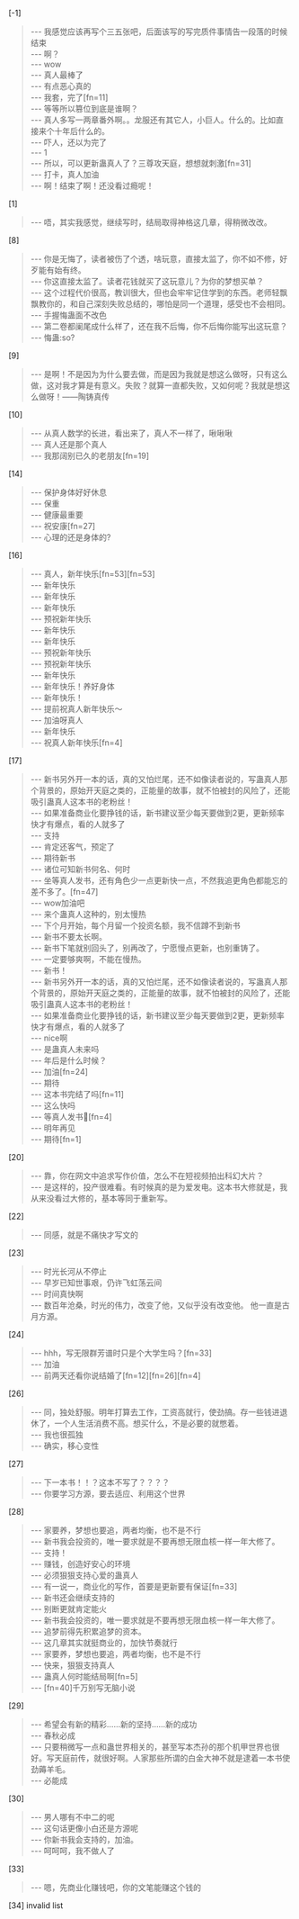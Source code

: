 
[-1] 
>--- 我感觉应该再写个三五张吧，后面该写的写完质件事情告一段落的时候结束<br>
>--- 啊？<br>
>--- wow<br>
>--- 真人最棒了<br>
>--- 有点恶心真的<br>
>--- 我套，完了[fn=11]<br>
>--- 等等所以篡位到底是谁啊？<br>
>--- 真人多写一两章番外啊。。龙服还有其它人，小巨人。什么的。比如直接来个十年后什么的。<br>
>--- 吓人，还以为完了<br>
>--- 1<br>
>--- 所以，可以更新蛊真人了？三尊攻天庭，想想就刺激[fn=31]<br>
>--- 打卡，真人加油<br>
>--- 啊！结束了啊！还没看过瘾呢！<br>

[1] 
>--- 唔，其实我感觉，继续写时，结局取得神格这几章，得稍微改改。<br>

[8] 
>--- 你是无悔了，读者被伤了个透，啥玩意，直接太监了，你不如不修，好歹能有始有终。<br>
>--- 你这直接太监了。读者花钱就买了这玩意儿？为你的梦想买单？<br>
>--- 这个过程代价很高，教训很大，但也会牢牢记住学到的东西。老师轻飘飘教你的，和自己深刻失败总结的，哪怕是同一个道理，感受也不会相同。<br>
>--- 手握悔蛊面不改色<br>
>--- 第二卷都阑尾成什么样了，还在我不后悔，你不后悔你能写出这玩意？<br>
>--- 悔蛊:so?<br>

[9] 
>--- 是啊！不是因为为什么要去做，而是因为我就是想这么做呀，只有这么做，这对我才算是有意义。失败？就算一直都失败，又如何呢？我就是想这么做呀！——陶铸真传<br>

[10] 
>--- 从真人数学的长进，看出来了，真人不一样了，啾啾啾<br>
>--- 真人还是那个真人<br>
>--- 我那阔别已久的老朋友[fn=19]<br>

[14] 
>--- 保护身体好好休息<br>
>--- 保重<br>
>--- 健康最重要<br>
>--- 祝安康[fn=27]<br>
>--- 心理的还是身体的?<br>

[16] 
>--- 真人，新年快乐[fn=53][fn=53]<br>
>--- 新年快乐<br>
>--- 新年快乐<br>
>--- 新年快乐<br>
>--- 预祝新年快乐<br>
>--- 新年快乐<br>
>--- 新年快乐<br>
>--- 预祝新年快乐<br>
>--- 预祝新年快乐<br>
>--- 新年快乐<br>
>--- 新年快乐！养好身体<br>
>--- 新年快乐！<br>
>--- 提前祝真人新年快乐～<br>
>--- 加油呀真人<br>
>--- 新年快乐<br>
>--- 祝真人新年快乐[fn=4]<br>

[17] 
>--- 新书另外开一本的话，真的又怕烂尾，还不如像读者说的，写蛊真人那个背景的，原始开天庭之类的，正能量的故事，就不怕被封的风险了，还能吸引蛊真人这本书的老粉丝！<br>
>--- 如果准备商业化要挣钱的话，新书建议至少每天要做到2更，更新频率快才有爆点，看的人就多了<br>
>--- 支持<br>
>--- 肯定还客气，预定了<br>
>--- 期待新书<br>
>--- 诸位可知新书何名、何时<br>
>--- 坐等真人发书，还有角色少一点更新快一点，不然我追更角色都能忘的差不多了。[fn=47]<br>
>--- wow加油吧<br>
>--- 来个蛊真人这种的，别太慢热<br>
>--- 下个月开始，每个月留一个投资名额，我不信蹲不到新书<br>
>--- 新书不要太长啊。<br>
>--- 新书下笔就别回头了，别再改了，宁愿慢点更新，也别重铸了。<br>
>--- 一定要够爽啊，不能在慢热。<br>
>--- 新书！<br>
>--- 新书另外开一本的话，真的又怕烂尾，还不如像读者说的，写蛊真人那个背景的，原始开天庭之类的，正能量的故事，就不怕被封的风险了，还能吸引蛊真人这本书的老粉丝！<br>
>--- 如果准备商业化要挣钱的话，新书建议至少每天要做到2更，更新频率快才有爆点，看的人就多了<br>
>--- nice啊<br>
>--- 是蛊真人未来吗<br>
>--- 年后是什么时候？<br>
>--- 加油[fn=24]<br>
>--- 期待<br>
>--- 这本书完结了吗[fn=11]<br>
>--- 这么快吗<br>
>--- 等真人发书📖[fn=4]<br>
>--- 明年再见<br>
>--- 期待[fn=1]<br>

[20] 
>--- 靠，你在网文中追求写作价值，怎么不在短视频拍出科幻大片？<br>
>--- 是这样的，投产很难看。有时候真的是为爱发电。这本书大修就是，我从来没看过大修的，基本等同于重新写。<br>

[22] 
>--- 同感，就是不痛快才写文的<br>

[23] 
>--- 时光长河从不停止<br>
>--- 早岁已知世事艰，仍许飞虹荡云间<br>
>--- 时间真快啊<br>
>--- 数百年沧桑，时光的伟力，改变了他，又似乎没有改变他。
他一直是古月方源。<br>

[24] 
>--- hhh，写无限群芳谱时只是个大学生吗？[fn=33]<br>
>--- 加油<br>
>--- 前两天还看你说结婚了[fn=12][fn=26][fn=4]<br>

[26] 
>--- 同，独处舒服。明年打算去工作，工资高就行，使劲搞。存一些钱进退休了，一个人生活消费不高。想买什么，不是必要的就憋着。<br>
>--- 我也很孤独<br>
>--- 确实，移心变性<br>

[27] 
>--- 下一本书！！？这本不写了？？？？<br>
>--- 你要学习方源，要去适应、利用这个世界<br>

[28] 
>--- 家要养，梦想也要追，两者均衡，也不是不行<br>
>--- 新书我会投资的，唯一要求就是不要再想无限血核一样一年大修了。<br>
>--- 支持！<br>
>--- 赚钱，创造好安心的环境<br>
>--- 必须狠狠支持心爱的蛊真人<br>
>--- 有一说一，商业化的写作，首要是更新要有保证[fn=33]<br>
>--- 新书还会继续支持的<br>
>--- 别断更就肯定能火<br>
>--- 新书我会投资的，唯一要求就是不要再想无限血核一样一年大修了。<br>
>--- 追梦前得先积累追梦的资本。<br>
>--- 这几章其实就挺商业的，加快节奏就行<br>
>--- 家要养，梦想也要追，两者均衡，也不是不行<br>
>--- 快来，狠狠支持真人<br>
>--- 蛊真人何时能结局啊[fn=5]<br>
>--- [fn=40]千万别写无脑小说<br>

[29] 
>--- 希望会有新的精彩……新的坚持……新的成功<br>
>--- 春秋必成<br>
>--- 只要稍微写一点和蛊世界相关的，甚至写本杰孙的那个机甲世界也很好。写天庭前传，就很好啊。人家那些所谓的白金大神不就是逮着一本书使劲薅羊毛。<br>
>--- 必能成<br>

[30] 
>--- 男人哪有不中二的呢<br>
>--- 这句话更像小白还是方源呢<br>
>--- 你新书我会支持的，加油。<br>
>--- 呵呵呵，我不做人了<br>

[33] 
>--- 嗯，先商业化赚钱吧，你的文笔能赚这个钱的<br>

[34] invalid list

